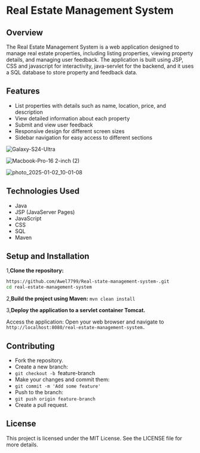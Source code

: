 # Real Estate Management System

## Overview
The Real Estate Management System is a web application designed to manage real estate properties, including listing properties, viewing property details, and managing user feedback. The application is built using JSP, CSS and javascript for interactivity, java-servlet for the backend, and it uses a SQL database to store property and feedback data.

## Features
- List properties with details such as name, location, price, and description
- View detailed information about each property
- Submit and view user feedback
- Responsive design for different screen sizes
- Sidebar navigation for easy access to different sections

![Galaxy-S24-Ultra](https://github.com/user-attachments/assets/a7b22fac-ee0b-4337-b69e-7c42dd3e2859)

![Macbook-Pro-16 2-inch (2)](https://github.com/user-attachments/assets/6ae26543-f657-4a8b-9ed9-b4daf422f3a6)

![photo_2025-01-02_10-01-08](https://github.com/user-attachments/assets/52bea132-e41b-441c-85a7-f5f33ee2aca4)


## Technologies Used
- Java
- JSP (JavaServer Pages)
- JavaScript
- CSS
- SQL
- Maven

## Setup and Installation
 1,**Clone the repository:**
   ```sh
   https://github.com/Awel7799/Real-state-management-system-.git
   cd real-estate-management-system
   ```
2,**Build the project using Maven:** 
```mvn clean install```

3,**Deploy the application to a servlet container Tomcat.**  

Access the application: Open your web browser and navigate to ```http://localhost:8080/real-estate-management-system.```

## Contributing
- Fork the repository.
- Create a new branch:
- ```git checkout -b ```feature-branch
- Make your changes and commit them:
- ```git commit -m 'Add some feature'```
- Push to the branch:
- ```git push origin feature-branch```
- Create a pull request.

## License
This project is licensed under the MIT License. See the LICENSE file for more details.  
